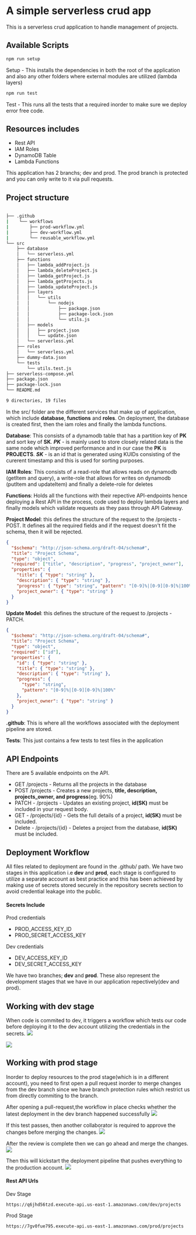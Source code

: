 # A simple serverless crud app

This is a serverless crud application to handle management of projects.

## Available Scripts

```bash
npm run setup
```

Setup - This installs the dependencies in both the root of the application and also any other folders where external modules are utilized (lambda layers)

```bash
npm run test
```

Test - This runs all the tests that a required inorder to make sure we deploy error free code.

## Resources includes

- Rest API
- IAM Roles
- DynamoDB Table
- Lambda Functions

This application has 2 branchs; dev and prod. The prod branch is protected and you can only write to it via pull requests.

## Project structure

```bash

├── .github
|    └── workflows
|        ├── prod-workflow.yml
|        ├── dev-workflow.yml
|        └── reusable_workflow.yml
└── src
    ├── database
    │   └── serverless.yml
    ├── functions
    │   ├── lambda_addProject.js
    │   ├── lambda_deleteProject.js
    │   ├── lambda_getProject.js
    │   ├── lambda_getProjects.js
    │   ├── lambda_updateProject.js
    │   ├── layers
    │   │   └── utils
    │   │       └── nodejs
    │   │           ├── package.json
    │   │           ├── package-lock.json
    │   │           └── utils.js
    │   ├── models
    │   │   ├── project.json
    │   │   └── update.json
    │   └── serverless.yml
    ├── roles
    │   └── serverless.yml
    ├── dummy-data.json
    └── tests
        └── utils.test.js
├── serverless-compose.yml
├── package.json
├── package-lock.json
└── README.md

9 directories, 19 files
```

In the src/ folder are the different services that make up of application, which include **database**, **functions** and **roles**. On deployment, the database is created first, then the iam roles and finally the lambda functions.

**Database**: This consists of a dynamodb table that has a partition key of **PK** and sort key of **SK**. **_PK_** - is mainly used to store closely related data is the same node which improved performance and in our case the **PK** is **PROJECTS**. **_SK_** - is an id that is generated using KUIDs consisting of the curerent timestamp and this is used for sorting purposes.

**IAM Roles**: This consists of a read-role that allows reads on dynamodb (getItem and query), a write-role that allows for writes on dynamodb (putItem and updateItem) and finally a delete-role for deletes

**Functions**: Holds all the functions with their repective API-endpoints hence deploying a Rest API in the process, code used to deploy lambda layers and finally models which validate requests as they pass through API Gateway.

**Project Model**: this defines the structure of the request to the /projects - POST. It defines all the required fields and if the request doesn't fit the schema, then it will be rejected.

```json
{
  "$schema": "http://json-schema.org/draft-04/schema#",
  "title": "Project Schema",
  "type": "object",
  "required": ["title", "description", "progress", "project_owner"],
  "properties": {
    "title": { "type": "string" },
    "description": { "type": "string" },
    "progress": { "type": "string", "pattern": "[0-9]%|[0-9][0-9]%|100%" },
    "project_owner": { "type": "string" }
  }
}
```

**Update Model**: this defines the structure of the request to /projects - PATCH.

```json
{
  "$schema": "http://json-schema.org/draft-04/schema#",
  "title": "Project Schema",
  "type": "object",
  "required": ["id"],
  "properties": {
    "id": { "type": "string" },
    "title": { "type": "string" },
    "description": { "type": "string" },
    "progress": {
      "type": "string",
      "pattern": "[0-9]%|[0-9][0-9]%|100%"
    },
    "project_owner": { "type": "string" }
  }
}
```

**.github**: This is where all the workflows associated with the deployment pipeline are stored.

**Tests**: This just contains a few tests to test files in the application

## API Endpoints

There are 5 available endpoints on the API.

- GET /projects - Returns all the projects in the database
- POST /projects - Creates a new projects, **title, description, projects_owner, and progress**(eg. 90%)
- PATCH - /projects - Updates an existing project, **id(SK)** must be included in your request body.
- GET - /projects/{id} - Gets the full details of a project, **id(SK)** must be included.
- Delete - /projects/{id} - Deletes a project from the database, **id(SK)** must be included.

## Deployment Workflow

All files related to deployment are found in the .github/ path.
We have two stages in this application i.e **dev** and **prod**, each stage is configured to utilize a separate account as best practice and this has been achieved by making use of secrets stored securely in the repository secrets section to avoid credential leakage into the public.

#### Secrets Include

Prod credentials

- PROD_ACCESS_KEY_ID
- PROD_SECRET_ACCESS_KEY

Dev credentials

- DEV_ACCESS_KEY_ID
- DEV_SECRET_ACCESS_KEY

We have two branches; **dev** and **prod**. These also represent the development stages that we have in our application repectively(dev and prod).

## Working with dev stage

When code is commited to dev, it triggers a workflow which tests our code before deploying it to the dev account utilizing the credentials in the secrets.
![](images/dev-pipeline.png)

![](images/dev-deployment.png)

## Working with prod stage

Inorder to deploy resources to the prod stage(which is in a different account), you need to first open a pull request inorder to merge changes from the dev branch since we have branch protection rules which restrict us from directly commiting to the branch.

After opening a pull-request,the workflow in place checks whether the latest deployment in the dev branch happened successfully
![](images/pull-request.png)

If this test passes, then another collaborator is required to approve the changes before merging the changes.
![](images/approve.png)

After the review is complete then we can go ahead and merge the changes.
![](images/merge.png)

Then this will kickstart the deployment pipeline that pushes everything to the production account.
![](images/prod-pipeline.png)

#### Rest API Urls

Dev Stage

```
https://q6jhd56tzd.execute-api.us-east-1.amazonaws.com/dev/projects
```

Prod Stage

```
https://7gv0fue795.execute-api.us-east-1.amazonaws.com/prod/projects
```
